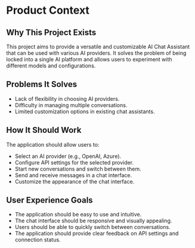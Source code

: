 # Product Context

## Why This Project Exists

This project aims to provide a versatile and customizable AI Chat Assistant that can be used with various AI providers. It solves the problem of being locked into a single AI platform and allows users to experiment with different models and configurations.

## Problems It Solves

- Lack of flexibility in choosing AI providers.
- Difficulty in managing multiple conversations.
- Limited customization options in existing chat assistants.

## How It Should Work

The application should allow users to:

- Select an AI provider (e.g., OpenAI, Azure).
- Configure API settings for the selected provider.
- Start new conversations and switch between them.
- Send and receive messages in a chat interface.
- Customize the appearance of the chat interface.

## User Experience Goals

- The application should be easy to use and intuitive.
- The chat interface should be responsive and visually appealing.
- Users should be able to quickly switch between conversations.
- The application should provide clear feedback on API settings and connection status.